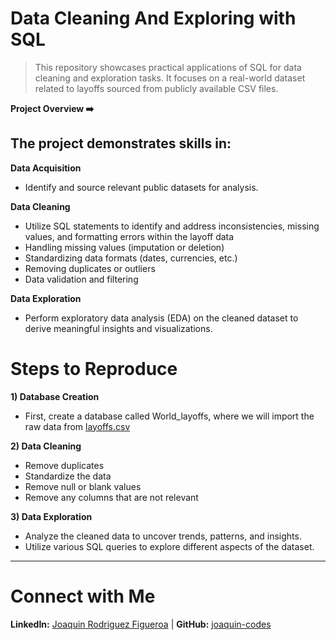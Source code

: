#  Data Cleaning And Exploring with SQL

> This repository showcases practical applications of SQL for data cleaning and exploration tasks. It focuses on a real-world dataset related to layoffs sourced from publicly available CSV files.

**Project Overview ➡️**

 ## The project demonstrates skills in:
  **Data Acquisition**
  - Identify and source relevant public datasets for analysis.

  **Data Cleaning**
  - Utilize SQL statements to identify and address inconsistencies, missing values, and formatting errors within the layoff data
  - Handling missing values (imputation or deletion)
  - Standardizing data formats (dates, currencies, etc.)
  - Removing duplicates or outliers
  - Data validation and filtering
  
  **Data Exploration**
  - Perform exploratory data analysis (EDA) on the cleaned dataset to derive meaningful insights and visualizations.

# Steps to Reproduce
**1) Database Creation**
- First, create a database called World_layoffs, where we will import the raw data from [layoffs.csv](https://github.com/joaquin-codes/SQL-DataRefinement/blob/main/layoffs.csv)

**2) Data Cleaning**
- Remove duplicates
- Standardize the data
- Remove null or blank values
- Remove any columns that are not relevant

**3) Data Exploration**
- Analyze the cleaned data to uncover trends, patterns, and insights.
- Utilize various SQL queries to explore different aspects of the dataset.

---

# Connect with Me
**LinkedIn:** [Joaquin Rodriguez Figueroa](https://www.linkedin.com/in/joaquin-rodriguez-figueroa-19504221b/) | 
**GitHub:** [joaquin-codes](https://github.com/joaquin-codes)

